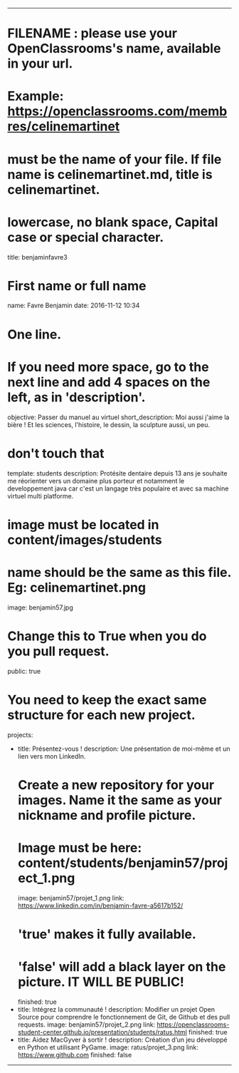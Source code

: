 ---

# FILENAME : please use your OpenClassrooms's name, available in your url.
# Example: https://openclassrooms.com/membres/celinemartinet
# must be the name of your file. If file name is celinemartinet.md, title is celinemartinet.
# lowercase, no blank space, Capital case or special character.
title: benjaminfavre3

# First name or full name
name: Favre Benjamin
date: 2016-11-12 10:34

# One line.
# If you need more space, go to the next line and add 4 spaces on the left, as in 'description'.
objective: Passer du manuel au virtuel 
short_description: Moi aussi j'aime la bière ! Et les sciences, l'histoire, le dessin, la sculpture aussi, un peu.

# don't touch that
template: students
description:
    Protésite dentaire depuis 13 ans je souhaite me réorienter vers un domaine plus porteur et notamment le developpement
    java car c'est un langage très populaire et avec sa machine virtuel multi platforme. 

# image must be located in content/images/students
# name should be the same as this file. Eg: celinemartinet.png
image: benjamin57.jpg

# Change this to True when you do you pull request.
public: true

# You need to keep the exact same structure for each new project.
projects:
  - title: Présentez-vous !
    description: Une présentation de moi-même et un lien vers mon LinkedIn.
    # Create a new repository for your images. Name it the same as your nickname and profile picture.
    # Image must be here: content/students/benjamin57/project_1.png
    image: benjamin57/projet_1.png
    link: https://www.linkedin.com/in/benjamin-favre-a5617b152/
    # 'true' makes it fully available.
    # 'false' will add a black layer on the picture. IT WILL BE PUBLIC!
    finished: true
  - title: Intégrez la communauté !
    description: Modifier un projet Open Source pour comprendre le fonctionnement de Git, de Github et des pull requests. 
    image: benjamin57/projet_2.png
    link: https://openclassrooms-student-center.github.io/presentation/students/ratus.html
    finished: true
  - title: Aidez MacGyver à sortir !
    description: Création d’un jeu développé en Python et utilisant PyGame.
    image: ratus/projet_3.png
    link: https://www.github.com
    finished: false
	
---